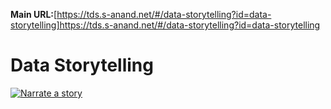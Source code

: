 **Main URL:**[https://tds.s-anand.net/#/data-storytelling?id=data-storytelling]https://tds.s-anand.net/#/data-storytelling?id=data-storytelling
# Data Storytelling

[![Narrate a story](https://i.ytimg.com/vi_webp/aF93i6zVVQg/sddefault.webp)](https://youtu.be/aF93i6zVVQg)
